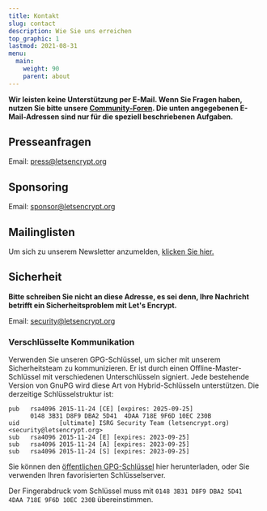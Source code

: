 ```yaml
---
title: Kontakt
slug: contact
description: Wie Sie uns erreichen
top_graphic: 1
lastmod: 2021-08-31
menu:
  main:
    weight: 90
    parent: about
---
```


**Wir leisten keine Unterstützung per E-Mail. Wenn Sie Fragen haben, nutzen Sie bitte unsere [Community-Foren](https://community.letsencrypt.org). Die unten angegebenen E-Mail-Adressen sind nur für die speziell beschriebenen Aufgaben.**

## Presseanfragen

Email: [press@letsencrypt.org](mailto:press@letsencrypt.org)

## Sponsoring

Email: [sponsor@letsencrypt.org](mailto:sponsor@letsencrypt.org)

## Mailinglisten

Um sich zu unserem Newsletter anzumelden, [klicken Sie hier.](https://outreach.abetterinternet.org/l/1011011/2023-02-16/6l51)

## Sicherheit

**Bitte schreiben Sie nicht an diese Adresse, es sei denn, Ihre Nachricht betrifft ein Sicherheitsproblem mit Let's Encrypt.**

Email: [security@letsencrypt.org](mailto:security@letsencrypt.org)

### Verschlüsselte Kommunikation

Verwenden Sie unseren GPG-Schlüssel, um sicher mit unserem Sicherheitsteam zu kommunizieren. Er ist durch einen Offline-Master-Schlüssel mit verschiedenen Unterschlüsseln signiert. Jede bestehende Version von GnuPG wird diese Art von Hybrid-Schlüsseln unterstützen. Die derzeitige Schlüsselstruktur ist:

```
pub   rsa4096 2015-11-24 [CE] [expires: 2025-09-25]
      0148 3B31 D8F9 DBA2 5D41  4DAA 718E 9F6D 10EC 230B
uid           [ultimate] ISRG Security Team (letsencrypt.org) <security@letsencrypt.org>
sub   rsa4096 2015-11-24 [E] [expires: 2023-09-25]
sub   rsa4096 2015-11-24 [A] [expires: 2023-09-25]
sub   rsa4096 2015-11-24 [S] [expires: 2023-09-25]
```

Sie können den [öffentlichen GPG-Schlüssel](/security_letsencrypt.org-publickey.asc) hier herunterladen, oder Sie verwenden Ihren favorisierten Schlüsselserver.

Der Fingerabdruck vom Schlüssel muss mit `0148 3B31 D8F9 DBA2 5D41  4DAA 718E 9F6D 10EC 230B` übereinstimmen.

